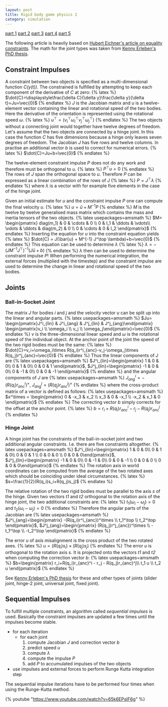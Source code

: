 ```yaml
---
layout: post
title: Rigid body game physics 2
category: simulation
---
```


<a href="/simulation/2019/10/24/rigid-body-game-physics/">part 1</a>
<a href="/simulation/2019/11/13/rigid-body-game-physics-2/">part 2</a>
<a href="/simulation/2019/11/25/rigid-body-game-physics-3/">part 3</a>
<a href="/simulation/2019/11/29/rigid-body-game-physics-4/">part 4</a>
<a href="/simulation/2019/12/01/rigid-body-game-physics-5/">part 5</a>

The following article is heavily based on [Hubert Eichner's article on equality constraints][1].
The math for the joint types was taken from [Kenny Erleben's PhD thesis][2].

## Constraint Impulses
A constraint between two objects is specified as a multi-dimensional function *C(y(t))*.
The constrained is fulfilled by attempting to keep each component of the derivative of *C* at zero:
{% latex %}
$\dot{C}=\displaystyle\frac{\delta C}{\delta y}\frac{\delta y}{\delta t}=Ju=\vec{0}$
{% endlatex %}
*J* is the Jacobian matrix and *u* is a twelve-element vector containing the linear and rotational speed of the two bodies.
Here the derivative of the orientation is represented using the rotational speed *ω*.
{% latex %}
$u^\top=(v_i^\top \omega_i^\top v_j^\top \omega_j^\top)$
{% endlatex %}
The two objects without a connecting joint would together have twelve degrees of freedom.
Let's assume that the two objects are connected by a hinge joint.
In this case the function *C* has five dimensions because a hinge only leaves seven degrees of freedom.
The Jacobian *J* has five rows and twelve columns.
In practise an additional vector *b* is used to correct for numerical errors.
{% latex %}
$\dot{C}=Ju+b=\vec{0}$
{% endlatex %}

The twelve-element constraint impulse *P* does not do any work and therefore must be orthogonal to *u*.
{% latex %}
$P^\top u=0$
{% endlatex %}
The rows of *J* span the orthogonal space to *u*. Therefore *P* can be expressed as a linear combination of the rows of *J*
{% latex %}
$P=J^\top \lambda$
{% endlatex %}
where *λ* is a vector with for example five elements in the case of the hinge joint.

Given an initial estimate for *u* and the constraint impulse *P* one can compute the final velocity *u*.
{% latex %}
$u=\bar{u}+M^{-1}P$
{% endlatex %}
*M* is the twelve by twelve generalised mass matrix which contains the mass and inertia tensors of the two objects.
{% latex usepackages=amsmath %}
$M=
\begin{pmatrix}
  diag(m_1) & 0      & \cdots    & 0     \\
  0         & I_1    & \ddots    & \vdots\\
  \vdots    & \ddots & diag(m_2) & 0     \\
  0         & \cdots & 0         & I_2
\end{pmatrix}$
{% endlatex %}
Inserting the equation for *u* into the constraint equation yields
{% latex %}
$\dot{C} = J(\bar{u} + M^{-1} J^\top \lambda)+b=\vec{0}$
{% endlatex %}
This equation can be used to determine *λ*
{% latex %}
$\lambda = -(J M^{-1} J^\top)^{-1} (J\bar{u}+b)$
{% endlatex %}
*λ* then can be used to determine the constraint impulse *P*!
When performing the numerical integration, the external forces (multiplied with the timestep) and the constraint impulse are used
to determine the change in linear and rotational speed of the two bodies.

## Joints
### Ball-in-Socket Joint
The matrix *J* for bodies *i* and *j* and the velocity vector *u* can be split up into the linear and angular parts.
{% latex usepackages=amsmath %}
$Ju=
\begin{pmatrix}J^i_{lin} & J^i_{ang} & J^j_{lin} & J^j_{ang}\end{pmatrix}
\begin{pmatrix}v_i \\ \omega_i \\ v_j \\ \omega_j\end{pmatrix}=\vec{0}$
{% endlatex %}
*v* is the three-dimensional linear speed and *ω* is the rotational speed of the individual object.
At the anchor point of the joint the speed of the two rigid bodies must be the same:
{% latex %}
$\dot{C}=v_i+\omega_i\times R(q_i)r^i_{anc}-v_j-\omega_j\times R(q_j)r^j_{anc}=\vec{0}$
{% endlatex %}
Thus the linear components of *J* are
{% latex usepackages=amsmath %}
$J^i_{lin}=\begin{pmatrix} 1 & 0 & 0\\ 0 & 1 & 0\\ 0 & 0 & 1 \end{pmatrix}$,
$J^j_{lin}=\begin{pmatrix} -1 & 0 & 0\\ 0 & -1 & 0\\ 0 & 0 & -1 \end{pmatrix}$
{% endlatex %}
and the angular components of *J* are
{% latex usepackages=amsmath %}
$J^i_{ang}=-(R(q_i)r^i_{anc})^\times$,
$J^j_{ang}=(R(q_j)r^j_{anc})^\times$
{% endlatex %}
where the cross-product matrix of a vector is defined as follows:
{% latex usepackages=amsmath %}
$x^\times = \begin{pmatrix} 0 & -x_3 & x_2 \\ x_3 & 0 & -x_1 \\ -x_2 & x_1 & 0 \end{pmatrix}$
{% endlatex %}
The correcting vector *b* simply corrects for the offset at the anchor point.
{% latex %}
$b = r_i+R(q_i)r_{anc}^i - r_j - R(q_j)r_{anc}^j$
{% endlatex %}

### Hinge Joint
A hinge joint has the constraints of the ball-in-socket joint and two additional angular constraints.
I.e. there are five constraints altogether.
{% latex usepackages=amsmath %}
$J^i_{lin}=\begin{pmatrix} 1 & 0 & 0\\ 0 & 1 & 0\\ 0 & 0 & 1 \\ 0 & 0 & 0 \\ 0 & 0 & 0\end{pmatrix}$,
$J^j_{lin}=\begin{pmatrix} -1 & 0 & 0\\ 0 & -1 & 0\\ 0 & 0 & -1 \\ 0 & 0 & 0 \\ 0 & 0 & 0\end{pmatrix}$
{% endlatex %}
The rotation axis in world coordinates can be computed from the average of the two rotated axes
which should be coinciding under ideal circumstances.
{% latex %}
$s=\frac{1}{2}(R(q_i)s_i+R(q_j)s_j)$
{% endlatex %}

The relative rotation of the two rigid bodies must be parallel to the axis *s* of the hinge.
Given two vectors *t1* and *t2* orthogonal to the rotation axis of the hinge joint,
the two additional constraints are:
{% latex %}
$t_1 (\omega_i - \omega_j) = 0$ and $t_2 (\omega_i - \omega_j) = 0$
{% endlatex %}
Therefore the angular parts of the Jacobian are
{% latex usepackages=amsmath %}
$J^i_{ang}=\begin{pmatrix} -(R(q_i)r^i_{anc})^\times \\ t_1^\top \\ t_2^\top \end{pmatrix}$,
$J^j_{ang}=\begin{pmatrix} (R(q_j)r^j_{anc})^\times \\ -t_1^\top \\ -t_2^\top \end{pmatrix}$
{% endlatex %}

The error *u* of axis misalignment is the cross product of the two rotated axes.
{% latex %}
$u=(R(q_i)s_i)\times (R(q_j)s_j)$
{% endlatex %}
The error *u* is orthogonal to the rotation axis *s*.
It is projected onto the vectors *t1* and *t2* when computing the correction vector *b*:
{% latex usepackages=amsmath %}
$b=\begin{pmatrix} r_i+R(q_i)r_{anc}^i - r_j - R(q_j)r_{anc}^j\\ t_1 u \\ t_2 u \end{pmatrix}$
{% endlatex %}

See [Kenny Erleben's PhD thesis][2] for these and other types of joints
(slider joint, hinge-2 joint, universal joint, fixed joint).

## Sequential Impulses
To fulfill multiple constraints, an algorithm called *sequential impulses* is used.
Basically the constraint impulses are updated a few times until the impulses become stable.

* for each iteration
    * for each joint
        1. compute Jacobian *J* and correction vector *b*
        1. predict speed *u*
        1. compute *λ*
        1. compute the impulse *P*
        1. add *P* to accumulated impulses of the two objects
* use impulses and external forces to perform Runge Kutta integration step

The sequential impulse iterations have to be performed four times when using the Runge-Kutta method.

{% youtube "https://www.youtube.com/watch?v=65k6EPsIF6g" %}

[1]: http://myselph.de/gamePhysics/equalityConstraints.html
[2]: http://image.diku.dk/kenny/download/erleben.05.thesis.pdf
